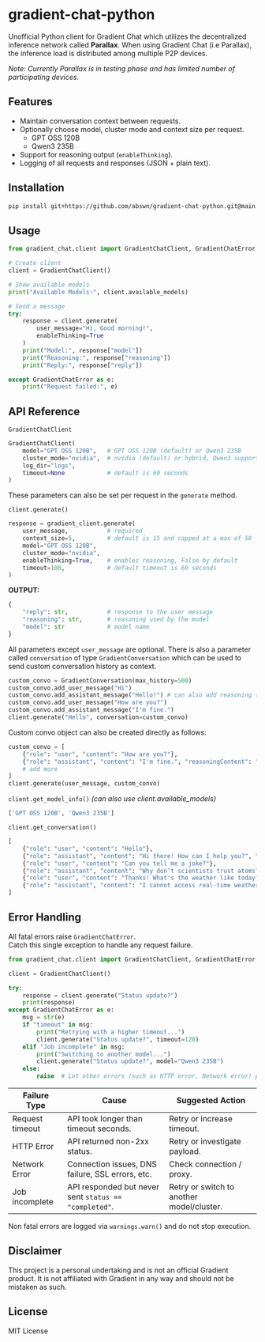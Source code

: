 # gradient-chat-python
Unofficial Python client for Gradient Chat which utilizes the decentralized inference network called **Parallax**. When using Gradient Chat (i.e Parallax), the inference load is distributed among multiple P2P devices.

*Note: Currently Parallax is in testing phase and has limited number of participating devices.*

## Features
* Maintain conversation context between requests.
* Optionally choose model, cluster mode and context size per request.
    * GPT OSS 120B
    * Qwen3 235B
* Support for reasoning output (`enableThinking`).
* Logging of all requests and responses (JSON + plain text).

## Installation
```bash
pip install git+https://github.com/abswn/gradient-chat-python.git@main
```

## Usage
```python
from gradient_chat.client import GradientChatClient, GradientChatError

# Create client
client = GradientChatClient()

# Show available models
print("Available Models:", client.available_models)

# Send a message
try:
    response = client.generate(
        user_message="Hi, Good morning!",
        enableThinking=True
    )
    print("Model:", response["model"])
    print("Reasoning:", response["reasoning"])
    print("Reply:", response["reply"])

except GradientChatError as e:
    print("Request failed:", e)
```

## API Reference
`GradientChatClient`
```python
GradientChatClient(
    model="GPT OSS 120B",   # GPT OSS 120B (default) or Qwen3 235B
    cluster_mode="nvidia",  # nvidia (default) or hybrid, Qwen3 supports only hyrbid
    log_dir="logs",
    timeout=None            # default is 60 seconds
)
```
These parameters can also be set per request in the `generate` method.

`client.generate()`
```python
response = gradient_client.generate(
    user_message,           # required
    context_size=5,         # default is 15 and capped at a max of 50
    model="GPT OSS 120B",
    cluster_mode="nvidia",
    enableThinking=True,    # enables reasoning, False by default
    timeout=100,            # default timeout is 60 seconds
)
```


**OUTPUT:**
```python
{
    "reply": str,           # response to the user message
    "reasoning": str,       # reasoning used by the model
    "model": str            # model name
}
```

All parameters except `user_message` are optional. There is also a parameter called `conversation` of type `GradientConversation` which can be used to send custom conversation history as context.
```python
custom_convo = GradientConversation(max_history=500)
custom_convo.add_user_message("Hi")
custom_convo.add_assistant_message("Hello!") # can also add reasoning text
custom_convo.add_user_message("How are you?")
custom_convo.add_assistant_message("I'm fine.")
client.generate("Hello", conversation=custom_convo)
```
Custom convo object can also be created directly as follows:
```python
custom_convo = [
    {"role": "user", "content": "How are you?"},
    {"role": "assistant", "content": "I'm fine.", "reasoningContent": "Responded with a polite, conventional reply to a common greeting to keep the conversation natural."},
    # add more
]
client.generate(user_message, custom_convo)
```

`client.get_model_info()`
*(can also use client.available_models)*
```python
['GPT OSS 120B', 'Qwen3 235B']
```

`client.get_conversation()`
```python
[
    {"role": "user", "content": "Hello"},
    {"role": "assistant", "content": "Hi there! How can I help you?", "reasoningContent": "Greeted the user."},
    {"role": "user", "content": "Can you tell me a joke?"},
    {"role": "assistant", "content": "Why don’t scientists trust atoms? Because they make up everything!"},
    {"role": "user", "content": "Thanks! What's the weather like today?"},
    {"role": "assistant", "content": "I cannot access real-time weather, but I recommend checking a local weather site.", "reasoningContent": "Explained limitations."}
]

```
## Error Handling
All fatal errors raise `GradientChatError`.  
Catch this single exception to handle any request failure.
```python
from gradient_chat.client import GradientChatClient, GradientChatError

client = GradientChatClient()

try:
    response = client.generate("Status update?")
    print(response)
except GradientChatError as e:
    msg = str(e)
    if "timeout" in msg:
        print("Retrying with a higher timeout...")
        client.generate("Status update?", timeout=120)
    elif "Job incomplete" in msg:
        print("Switching to another model...")
        client.generate("Status update?", model="Qwen3 235B")
    else:
        raise  # Let other errors (such as HTTP error, Network error) propagate
```
| Failure Type   | Cause                                               | Suggested Action                               |
| -------------- | --------------------------------------------------------- | ----------------------------------------------- |
| Request timeout        | API took longer than timeout seconds.                     | Retry or increase timeout.                      |
| HTTP Error     | API returned non-2xx status.                               | Retry or investigate payload.                   |
| Network Error  | Connection issues, DNS failure, SSL errors, etc.          | Check connection / proxy.                       |
| Job incomplete | API responded but never sent `status == "completed"`.     | Retry or switch to another model/cluster.       |

Non fatal errors are logged via `warnings.warn()` and do not stop execution.

## Disclaimer
This project is a personal undertaking and is not an official Gradient product. It is not affiliated with Gradient in any way and should not be mistaken as such.

## License
MIT License
